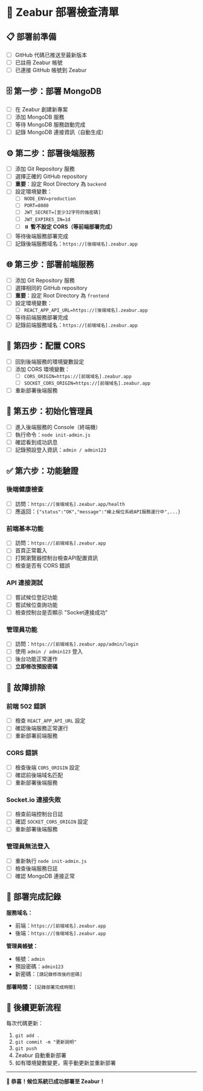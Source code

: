 # 🚀 Zeabur 部署檢查清單

## 📋 部署前準備
- [ ] GitHub 代碼已推送至最新版本
- [ ] 已註冊 Zeabur 帳號
- [ ] 已連接 GitHub 帳號到 Zeabur

## 🗄️ 第一步：部署 MongoDB
- [ ] 在 Zeabur 創建新專案
- [ ] 添加 MongoDB 服務
- [ ] 等待 MongoDB 服務啟動完成
- [ ] 記錄 MongoDB 連接資訊（自動生成）

## ⚙️ 第二步：部署後端服務
- [ ] 添加 Git Repository 服務
- [ ] 選擇正確的 GitHub repository
- [ ] **重要**：設定 Root Directory 為 `backend`
- [ ] 設定環境變數：
  - [ ] `NODE_ENV=production`
  - [ ] `PORT=8080`
  - [ ] `JWT_SECRET=[至少32字符的強密碼]`
  - [ ] `JWT_EXPIRES_IN=1d`
  - [ ] ⏸️ **暫不設定 CORS（等前端部署完成）**
- [ ] 等待後端服務部署完成
- [ ] 記錄後端服務域名：`https://[後端域名].zeabur.app`

## 🌐 第三步：部署前端服務
- [ ] 添加 Git Repository 服務
- [ ] 選擇相同的 GitHub repository
- [ ] **重要**：設定 Root Directory 為 `frontend`
- [ ] 設定環境變數：
  - [ ] `REACT_APP_API_URL=https://[後端域名].zeabur.app`
- [ ] 等待前端服務部署完成
- [ ] 記錄前端服務域名：`https://[前端域名].zeabur.app`

## 🔗 第四步：配置 CORS
- [ ] 回到後端服務的環境變數設定
- [ ] 添加 CORS 環境變數：
  - [ ] `CORS_ORIGIN=https://[前端域名].zeabur.app`
  - [ ] `SOCKET_CORS_ORIGIN=https://[前端域名].zeabur.app`
- [ ] 重新部署後端服務

## 👥 第五步：初始化管理員
- [ ] 進入後端服務的 Console（終端機）
- [ ] 執行命令：`node init-admin.js`
- [ ] 確認看到成功訊息
- [ ] 記錄預設登入資訊：`admin / admin123`

## ✅ 第六步：功能驗證

### 後端健康檢查
- [ ] 訪問：`https://[後端域名].zeabur.app/health`
- [ ] 應返回：`{"status":"OK","message":"線上候位系統API服務運行中",...}`

### 前端基本功能
- [ ] 訪問：`https://[前端域名].zeabur.app`
- [ ] 首頁正常載入
- [ ] 打開瀏覽器控制台檢查API配置資訊
- [ ] 檢查是否有 CORS 錯誤

### API 連接測試
- [ ] 嘗試候位登記功能
- [ ] 嘗試候位查詢功能
- [ ] 檢查控制台是否顯示 "Socket連接成功"

### 管理員功能
- [ ] 訪問：`https://[前端域名].zeabur.app/admin/login`
- [ ] 使用 `admin / admin123` 登入
- [ ] 後台功能正常運作
- [ ] **立即修改預設密碼**

## 🔧 故障排除

### 前端 502 錯誤
- [ ] 檢查 `REACT_APP_API_URL` 設定
- [ ] 確認後端服務正常運行
- [ ] 重新部署前端服務

### CORS 錯誤
- [ ] 檢查後端 `CORS_ORIGIN` 設定
- [ ] 確認前後端域名匹配
- [ ] 重新部署後端服務

### Socket.io 連接失敗
- [ ] 檢查前端控制台日誌
- [ ] 確認 `SOCKET_CORS_ORIGIN` 設定
- [ ] 重新部署後端服務

### 管理員無法登入
- [ ] 重新執行 `node init-admin.js`
- [ ] 檢查後端服務日誌
- [ ] 確認 MongoDB 連接正常

## 📝 部署完成記錄

**服務域名：**
- 前端：`https://[前端域名].zeabur.app`
- 後端：`https://[後端域名].zeabur.app`

**管理員帳號：**
- 帳號：`admin`
- 預設密碼：`admin123`
- 新密碼：`[請記錄修改後的密碼]`

**部署時間：** `[記錄部署完成時間]`

## 🔄 後續更新流程

每次代碼更新：
1. `git add .`
2. `git commit -m "更新說明"`
3. `git push`
4. Zeabur 自動重新部署
5. 如有環境變數變更，需手動更新並重新部署

---
**🎉 恭喜！候位系統已成功部署至 Zeabur！** 